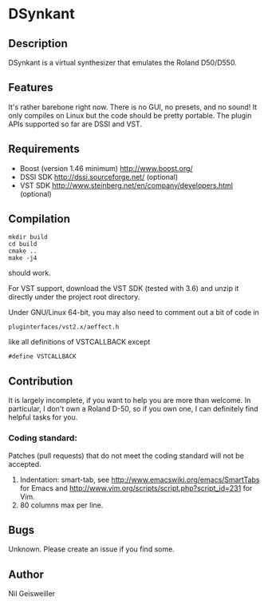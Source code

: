 DSynkant
========

Description
-----------

DSynkant is a virtual synthesizer that emulates the Roland
D50/D550.

Features
--------

It's rather barebone right now. There is no GUI, no presets, and no
sound! It only compiles on Linux but the code should be pretty
portable. The plugin APIs supported so far are DSSI and VST.

Requirements
------------

- Boost (version 1.46 minimum) http://www.boost.org/
- DSSI SDK http://dssi.sourceforge.net/ (optional)
- VST SDK http://www.steinberg.net/en/company/developers.html (optional)

Compilation
-----------

```
mkdir build
cd build
cmake ..
make -j4
```
should work.

For VST support, download the VST SDK (tested with 3.6) and unzip it
directly under the project root directory.

Under GNU/Linux 64-bit, you may also need to comment out a bit of code
in

```
pluginterfaces/vst2.x/aeffect.h
```

like all definitions of VSTCALLBACK except
```
#define VSTCALLBACK
```

Contribution
------------

It is largely incomplete, if you want to help you are more than
welcome. In particular, I don't own a Roland D-50, so if you own one,
I can definitely find helpful tasks for you.

### Coding standard:
Patches (pull requests) that do not meet the coding standard will not
be accepted.

1. Indentation: smart-tab, see
   http://www.emacswiki.org/emacs/SmartTabs for Emacs and
   http://www.vim.org/scripts/script.php?script_id=231 for Vim.
2. 80 columns max per line.

Bugs
----

Unknown. Please create an issue if you find some.

Author
------

Nil Geisweiller
